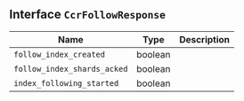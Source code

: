 ## Interface `CcrFollowResponse`

| Name | Type | Description |
| - | - | - |
| `follow_index_created` | boolean | &nbsp; |
| `follow_index_shards_acked` | boolean | &nbsp; |
| `index_following_started` | boolean | &nbsp; |
